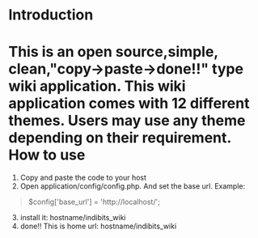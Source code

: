 Introduction
============
This is an open source,simple, clean,"copy->paste->done!!" type wiki application.
This wiki application comes with 12 different themes. Users may use any theme depending on their requirement.
How to use
==========
1. Copy and paste the code to your host
2. Open application/config/config.php. And set the base url. Example:
> $config['base_url']	= 'http://localhost/';
3. install it: hostname/indibits_wiki
4. done!! This is home url: hostname/indibits_wiki
